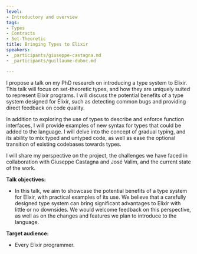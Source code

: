 ```yaml
---
level:
- Introductory and overview
tags:
- Types
- Contracts
- Set-Theoretic
title: Bringing Types to Elixir
speakers:
- _participants/giuseppe-castagna.md
- _participants/guillaume-duboc.md

---
```

I propose a talk on my PhD research on introducing a type system to Elixir. This talk will focus on set-theoretic types, and how they are uniquely suited to represent Elixir programs. I will discuss the potential benefits of a type system designed for Elixir, such as detecting common bugs and providing direct feedback on code quality.  
  
In addition to exploring the use of types to describe and enforce function interfaces, I will provide examples of new syntax for types that could be added to the language. I will delve into the concept of gradual typing, and its ability to mix typed and untyped code, as well as ease the optional transition of existing codebases towards types.  
  
I will share my perspective on the project, the challenges we have faced in collaboration with Giuseppe Castagna and José Valim, and the current state of the work.

**Talk objectives:**	
* In this talk, we aim to showcase the potential benefits of a type system for Elixir, with practical examples of its use. We believe that a carefully designed type system can bring significant advantages to Elixir with little or no downsides. We would welcome feedback on this perspective, as well as on the changes and features we plan to introduce to the language.

**Target audience:**
* Every Elixir programmer.